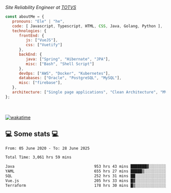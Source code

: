 <p><em>Site Reliability Engineer at <a href="https://www.totvs.com/">TOTVS</a></br>
</em></p>


```javascript
const aboutMe = {
   pronouns: "Ele" | "he",
   code: [ Javascript, Typescript, HTML, CSS, Java, Golang, Python ],
   technologies: {
      frontEnd: {
         js: ["VueJS"],
         css: ["Vuetify"]
      },
      backEnd: {
         java: ["Spring", "Hibernate", "JPA"],
         misc: ["Bash", "Shell Script"]
      },
      devOps: ["AWS", "Docker", "Kubernetes"],
      databases: ["Oracle", "PostgreSQL", "MySQL"],
      misc: ["firebase"],
   },
   architecture: ["Single page applications", "Clean Architecture", "MVC", "Microservices"],
};
```
</br></br>
[![wakatime](https://wakatime.com/badge/user/a3a8ed06-d304-4d6b-bc86-4adc418cdea7.svg)](https://wakatime.com/@a3a8ed06-d304-4d6b-bc86-4adc418cdea7)
<h2>💻 Some stats 💻</h2>

<!--START_SECTION:waka-->

```txt
From: 05 June 2020 - To: 28 June 2025

Total Time: 3,061 hrs 59 mins

Java                                   953 hrs 43 mins ███████▓░░░░░░░░░░░░░░░░░   31.15 %
YAML                                   655 hrs 27 mins █████▒░░░░░░░░░░░░░░░░░░░   21.41 %
SQL                                    252 hrs 31 mins ██░░░░░░░░░░░░░░░░░░░░░░░   08.25 %
Vue.js                                 205 hrs 33 mins █▓░░░░░░░░░░░░░░░░░░░░░░░   06.71 %
Terraform                              178 hrs 30 mins █▒░░░░░░░░░░░░░░░░░░░░░░░   05.83 %
```

<!--END_SECTION:waka-->
